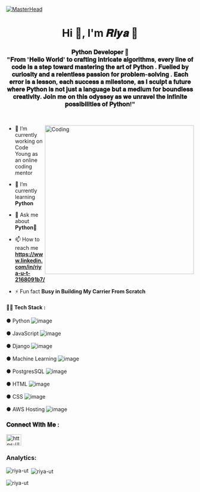 [![MasterHead](https://i.imgur.com/ALrQfMc.gif)](https://rishavchanda.io)
<h1 align="center">Hi 👋, I'm 𝑹𝒊𝒚𝒂 💛</h1>
<h3 align="center">𝐏𝐲𝐭𝐡𝐨𝐧 𝐃𝐞𝐯𝐞𝐥𝐨𝐩𝐞𝐫 🤖<br> "𝐅𝐫𝐨𝐦 '𝐇𝐞𝐥𝐥𝐨 𝐖𝐨𝐫𝐥𝐝' 𝐭𝐨 𝐜𝐫𝐚𝐟𝐭𝐢𝐧𝐠 𝐢𝐧𝐭𝐫𝐢𝐜𝐚𝐭𝐞 𝐚𝐥𝐠𝐨𝐫𝐢𝐭𝐡𝐦𝐬, 𝐞𝐯𝐞𝐫𝐲 𝐥𝐢𝐧𝐞 𝐨𝐟 𝐜𝐨𝐝𝐞 𝐢𝐬 𝐚 𝐬𝐭𝐞𝐩 𝐭𝐨𝐰𝐚𝐫𝐝 𝐦𝐚𝐬𝐭𝐞𝐫𝐢𝐧𝐠 𝐭𝐡𝐞 𝐚𝐫𝐭 𝐨𝐟 𝐏𝐲𝐭𝐡𝐨𝐧 . 𝐅𝐮𝐞𝐥𝐥𝐞𝐝 𝐛𝐲 𝐜𝐮𝐫𝐢𝐨𝐬𝐢𝐭𝐲 𝐚𝐧𝐝 𝐚 𝐫𝐞𝐥𝐞𝐧𝐭𝐥𝐞𝐬𝐬 𝐩𝐚𝐬𝐬𝐢𝐨𝐧 𝐟𝐨𝐫 𝐩𝐫𝐨𝐛𝐥𝐞𝐦-𝐬𝐨𝐥𝐯𝐢𝐧𝐠 . 𝐄𝐚𝐜𝐡 𝐞𝐫𝐫𝐨𝐫 𝐢𝐬 𝐚 𝐥𝐞𝐬𝐬𝐨𝐧, 𝐞𝐚𝐜𝐡 𝐬𝐮𝐜𝐜𝐞𝐬𝐬 𝐚 𝐦𝐢𝐥𝐞𝐬𝐭𝐨𝐧𝐞, 𝐚𝐬 𝐈 𝐬𝐜𝐮𝐥𝐩𝐭 𝐚 𝐟𝐮𝐭𝐮𝐫𝐞 𝐰𝐡𝐞𝐫𝐞 𝐏𝐲𝐭𝐡𝐨𝐧 𝐢𝐬 𝐧𝐨𝐭 𝐣𝐮𝐬𝐭 𝐚 𝐥𝐚𝐧𝐠𝐮𝐚𝐠𝐞 𝐛𝐮𝐭 𝐚 𝐦𝐞𝐝𝐢𝐮𝐦 𝐟𝐨𝐫 𝐛𝐨𝐮𝐧𝐝𝐥𝐞𝐬𝐬 𝐜𝐫𝐞𝐚𝐭𝐢𝐯𝐢𝐭𝐲. 𝐉𝐨𝐢𝐧 𝐦𝐞 𝐨𝐧 𝐭𝐡𝐢𝐬 𝐨𝐝𝐲𝐬𝐬𝐞𝐲 𝐚𝐬 𝐰𝐞 𝐮𝐧𝐫𝐚𝐯𝐞𝐥 𝐭𝐡𝐞 𝐢𝐧𝐟𝐢𝐧𝐢𝐭𝐞 𝐩𝐨𝐬𝐬𝐢𝐛𝐢𝐥𝐢𝐭𝐢𝐞𝐬 𝐨𝐟 𝐏𝐲𝐭𝐡𝐨𝐧!"</h3>
<p class="big">
<br>
</p>

<img align="right" alt="Coding" width="400" src="https://www.analyticsinsight.net/wp-content/uploads/2020/03/AI_Animated.gif">


- 🔭 I’m currently working on Code Young as an online coding mentor
  
- 🌱 I’m currently learning **Python**

- 💬 Ask me about **Python🧠**

- 📫 How to reach me **https://www.linkedin.com/in/riya-u-t-2168091b7/**

- ⚡ Fun fact **Busy in Building My Carrier From Scratch**

#### 👩‍💻 Tech Stack : 
 ● Python  ![image](https://github.com/thekurup/thekurup/assets/91071122/033245a7-a4cb-414a-8af5-94748e6150f6)<br>
 <br> ● JavaScript  ![image](https://github.com/thekurup/thekurup/assets/91071122/e55f7d7e-c8e1-4e11-be62-b68e39dfe3c4)<br>
 <br> ● Django  ![image](https://github.com/thekurup/thekurup/assets/91071122/09da9341-093d-46b0-ab0d-e2d8becc6487)<br>
 <br> ● Machine Learning  ![image](https://github.com/thekurup/thekurup/assets/91071122/830675b8-9c62-41e5-9159-a620a1b9cf47)<br>
<br> ● PostgresSQL  ![image](https://github.com/thekurup/thekurup/assets/91071122/e1e13d66-d0df-45ca-8833-f4f4fa0d218f)<br>
<br> ● HTML  ![image](https://github.com/thekurup/thekurup/assets/91071122/2387339c-1f30-4473-ac7e-d23dbd55e349)<br>
<br> ● CSS  ![image](https://github.com/thekurup/thekurup/assets/91071122/ee4e0597-a3b9-46ab-87be-953570a6f907)<br>
<Br> ● AWS Hosting  ![image](https://github.com/thekurup/thekurup/assets/91071122/fd8cf33d-53fd-43ed-bbff-90fa6816c6ca)<br>

<h3 align="left">𝐂𝐨𝐧𝐧𝐞𝐜𝐭 𝐖𝐢𝐭𝐡 𝐌𝐞 :</h3>
<p align="left">
<a href="https://linkedin.com/in/arjun-kurup/" target="blank"><img align="center" src="https://raw.githubusercontent.com/rahuldkjain/github-profile-readme-generator/master/src/images/icons/Social/linked-in-alt.svg" alt="https://linkedin.com/in/arjun-kurup/" height="30" width="40" /></a>
</p>

<h3 align="left">Analytics:</h3>
<p><img align="left" src="https://github-readme-stats.vercel.app/api/top-langs?username=riya-ut&show_icons=true&locale=en&layout=compact" alt="riya-ut" /></p>

<p>&nbsp;<img align="center" src="https://github-readme-stats.vercel.app/api?username=riya-ut&show_icons=true&locale=en" alt="riya-ut" /></p>

<p><img align="center" src="https://github-readme-streak-stats.herokuapp.com/?user=riya-ut&" alt="riya-ut" /></p>

